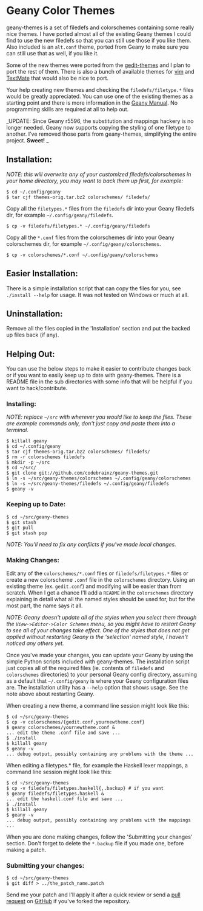 # Geany Color Themes #

geany-themes is a set of filedefs and colorschemes containing some really nice
themes.  I have ported almost all of the existing Geany themes I could find to
use the new filedefs so that you can still use those if you like them.  Also
included is an `alt.conf` theme, ported from Geany to make sure you can still
use that as well, if you like it.

Some of the new themes were ported from the [gedit-themes][gedit_themes] and I
plan to port the rest of them.  There is also a bunch of available themes for 
[vim][vim_themes] and [TextMate][textmate_themes] that would also be nice to 
port.

Your help creating new themes and checking the `filedefs/filetype.*` files would
be greatly appreciated.  You can use one of the existing themes as a starting
point and there is more information in the [Geany Manual][geany_manual].  No 
programming skills are required at all to help out.

_UPDATE: Since Geany r5596, the substitution and mappings hackery is no longer
needed.  Geany now supports copying the styling of one filetype to another.
I've removed those parts from geany-themes, simplifying the entire project.
**Sweet!** _


## Installation: ##

_NOTE: this will overwrite any of your customized filedefs/colorschemes in 
your home directory, you may want to back them up first, for example:_

	$ cd ~/.config/geany
	$ tar cjf themes-orig.tar.bz2 colorschemes/ filedefs/

Copy all the `filetypes.*` files from the `filedefs` dir into your Geany 
filedefs dir, for example `~/.config/geany/filedefs`.

	$ cp -v filedefs/filetypes.* ~/.config/geany/filedefs

Copy all the `*.conf` files from the colorschemes dir into your Geany 
colorschemes dir, for example `~/.config/geany/colorschemes`.

	$ cp -v colorschemes/*.conf ~/.config/geany/colorschemes


## Easier Installation: ##

There is a simple installation script that can copy the files for you, see
`./install --help` for usage.  It was not tested on Windows or much at all.


## Uninstallation: ##

Remove all the files copied in the 'Installation' section and put the backed up
files back (if any).


## Helping Out: ##

You can use the below steps to make it easier to contribute changes back or
if you want to easily keep up to date with geany-themes.  There is a README
file in the sub directories with some info that will be helpful if you want
to hack/contribute.

### Installing: ###

_NOTE: replace `~/src` with wherever you would like to keep the files.  These 
are example commands only, don't just copy and paste them into a terminal._

	$ killall geany
	$ cd ~/.config/geany
	$ tar cjf themes-orig.tar.bz2 colorschemes/ filedefs/
	$ rm -r colorschemes filedefs
	$ mkdir -p ~/src
	$ cd ~/src/
	$ git clone git://github.com/codebrainz/geany-themes.git
	$ ln -s ~/src/geany-themes/colorschemes ~/.config/geany/colorschemes
	$ ln -s ~/src/geany-themes/filedefs ~/.config/geany/filedefs
	$ geany -v

### Keeping up to Date: ###

	$ cd ~/src/geany-themes
	$ git stash
	$ git pull
	$ git stash pop

_NOTE: You'll need to fix any conflicts if you've made local changes._

### Making Changes: ###

Edit any of the `colorschemes/*.conf` files or `filedefs/filetypes.*` files or 
create a new colorscheme `.conf` file in the `colorschemes` directory.  Using an
existing theme (ex. `gedit.conf`) and modifying will be easier than from
scratch.  When I get a chance I'll add a `README` in the `colorschemes`
directory explaining in detail what all the named styles should be used for, 
but for the most part, the name says it all.

_NOTE: Geany doesn't update all of the styles when you select them through the
`View->Editor->Color Schemes` menu, so you might have to restart Geany to see
all of your changes take effect.  One of the styles that does not get applied
without restarting Geany is the 'selection' named style, I haven't noticed any
others yet._

Once you've made your changes, you can update your Geany by using the simple
Python scripts included with geany-themes.  The installation script just copies
all of the required files (ie. contents of `filedefs` and `colorschemes` 
directories) to your personal Geany config directory, assuming as a default 
that `~/.config/geany` is where your Geany configuration files are.  The
installation utility has a `--help` option that shows usage.  See the note 
above about restarting Geany.  

When creating a new theme, a command line session might look like this:

	$ cd ~/src/geany-themes
	$ cp -v colorschemes/{gedit.conf,yournewtheme.conf}
	$ geany colorschemes/yournewtheme.conf &
	... edit the theme .conf file and save ...
	$ ./install
	$ killall geany
	$ geany -v
	... debug output, possibly containing any problems with the theme ...

When editing a filetypes.* file, for example the Haskell lexer mappings, a 
command line session might look like this:

	$ cd ~/src/geany-themes
	$ cp -v filedefs/filetypes.haskell{,.backup} # if you want
	$ geany filedefs/filetypes.haskell &
	... edit the haskell.conf file and save ...
	$ ./install
	$ killall geany
	$ geany -v
	... debug output, possibly containing any problems with the mappings ...

When you are done making changes, follow the 'Submitting your changes' section.
Don't forget to delete the `*.backup` file if you made one, before making a 
patch.


### Submitting your changes: ###

	$ cd ~/src/geany-themes
	$ git diff > ../the_patch_name.patch

Send me your patch and I'll apply it after a quick review or send a 
[pull request][pull_requests] on [GitHub][github] if you've forked the
repository.

[gedit_themes]:		https://github.com/mig/gedit-themes
[vim_themes]:		http://www.google.com/search?q=vim+color+themes
[textmate_themes]:	http://wiki.macromates.com/Themes/UserSubmittedThemes
[geany_manual]:		http://www.geany.org/manual/current/index.html#filetype-definition-files
[pull_requests]:	http://help.github.com/pull-requests
[github]:			https://github.com

